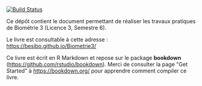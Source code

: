 [![Build Status](https://travis-ci.com/besibo/Biometrie3.svg?branch=master)](https://travis-ci.com/besibo/Biometrie3)

Ce dépôt contient le document permettant de réaliser les travaux pratiques de Biométrie 3 (Licence 3, Semestre 6).

Le livre est consultable à cette adresse : https://besibo.github.io/Biometrie3/

Ce livre est écrit en R Markdown et repose sur le package **bookdown** (https://github.com/rstudio/bookdown). Merci de consulter la page "Get Started" à https://bookdown.org/ pour apprendre comment compiler ce livre.
